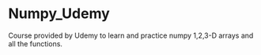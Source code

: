 # Numpy_Udemy



Course provided by Udemy to learn and practice numpy 1,2,3-D arrays and all the functions.
